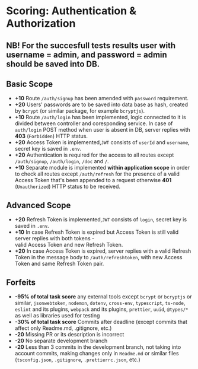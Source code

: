 # Scoring: Authentication & Authorization

## NB! For the succesfull tests results user with username = **admin**, and password = **admin** should be saved into DB. 

## Basic Scope

- **+10** Route `/auth/signup` has been amended with `password` requirement.
- **+20** Users' passwords are to be saved into data base as hash, created by `bcrypt` (or similar package, for example `bcryptjs`).
- **+10** Route `/auth/login` has been implemented, logic connected to it is divided between controller and coresponding service. In case of `auth/login` POST method when user is absent in DB, server replies with  **403** (`Forbidden`) HTTP status.
- **+20** Access Token is implemented,`JWT` consists of `userId` and `username`, secret key is saved in `.env`.
- **+20** Authentication is required for the access to all routes except 
`/auth/signup`, `/auth/login`, `/doc` and `/`.
- **+10** Separate module is implemented **within application scope** in order to check all routes except `/auth/refresh` for the presence of a valid Access Token that's been appended to a request  otherwise  **401** (`Unauthorized`) HTTP status to be received.

## Advanced Scope

- **+20** Refresh Token is implemented,`JWT` consists of  `login`, secret key is saved in `.env`.
- **+10** In case Refresh Token is expired but Access Token is still valid server replies with both tokens -  
          valid Access Token and new Refresh Token.
- **+20** In case Access Token is expired, server replies with a valid Refresh Token in the message body 
          to `/auth/refreshtoken`, with new Access Token and same Refresh Token pair.

## Forfeits

- **-95% of total task score** any external tools except `bcrypt` or `bcryptjs` or similar, `jsonwebtoken`, `nodemon`, `dotenv`, `cross-env`, `typescript`, `ts-node`, `eslint` and its plugins, `webpack` and its plugins, `prettier`, `uuid`, `@types/*` as well as libraries used for testing
- **-30% of total task score** Commits after deadline (except commits that affect only Readme.md, .gitignore, etc.)
- **-20** Missing PR or its description is incorrect
- **-20** No separate development branch
- **-20** Less than 3 commits in the development branch, not taking into account commits, making changes only in `Readme.md` or similar files (`tsconfig.json`, `.gitignore`, `.prettierrc.json`, etc.)